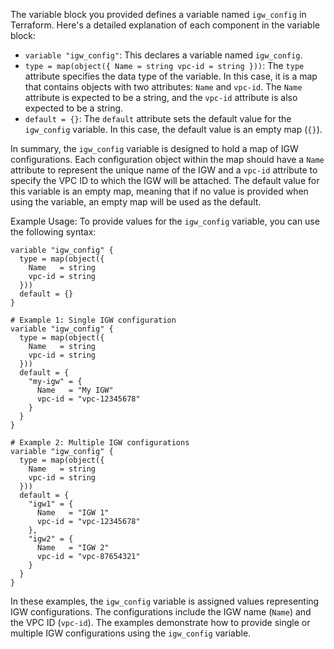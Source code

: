 The variable block you provided defines a variable named `igw_config` in Terraform. Here's a detailed explanation of each component in the variable block:

- `variable "igw_config"`: This declares a variable named `igw_config`.
- `type = map(object({ Name = string vpc-id = string }))`: The `type` attribute specifies the data type of the variable. In this case, it is a map that contains objects with two attributes: `Name` and `vpc-id`. The `Name` attribute is expected to be a string, and the `vpc-id` attribute is also expected to be a string.
- `default = {}`: The `default` attribute sets the default value for the `igw_config` variable. In this case, the default value is an empty map (`{}`).

In summary, the `igw_config` variable is designed to hold a map of IGW configurations. Each configuration object within the map should have a `Name` attribute to represent the unique name of the IGW and a `vpc-id` attribute to specify the VPC ID to which the IGW will be attached. The default value for this variable is an empty map, meaning that if no value is provided when using the variable, an empty map will be used as the default.

Example Usage:
To provide values for the `igw_config` variable, you can use the following syntax:

```hcl
variable "igw_config" {
  type = map(object({
    Name   = string
    vpc-id = string
  }))
  default = {}
}
```

```hcl
# Example 1: Single IGW configuration
variable "igw_config" {
  type = map(object({
    Name   = string
    vpc-id = string
  }))
  default = {
    "my-igw" = {
      Name   = "My IGW"
      vpc-id = "vpc-12345678"
    }
  }
}
```

```hcl
# Example 2: Multiple IGW configurations
variable "igw_config" {
  type = map(object({
    Name   = string
    vpc-id = string
  }))
  default = {
    "igw1" = {
      Name   = "IGW 1"
      vpc-id = "vpc-12345678"
    },
    "igw2" = {
      Name   = "IGW 2"
      vpc-id = "vpc-87654321"
    }
  }
}
```

In these examples, the `igw_config` variable is assigned values representing IGW configurations. The configurations include the IGW name (`Name`) and the VPC ID (`vpc-id`). The examples demonstrate how to provide single or multiple IGW configurations using the `igw_config` variable.
